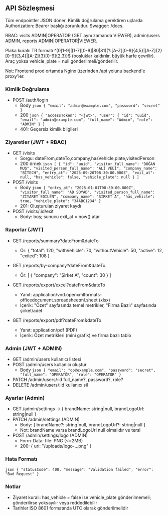 ﻿## API Sözleşmesi

Tüm endpointler JSON döner. Kimlik doğrulama gerektiren uçlarda Authorization: Bearer <token> başlığı zorunludur. Swagger: /docs.

RBAC: visits ADMIN|OPERATOR (GET aynı zamanda VIEWER), admin/users ADMIN, reports ADMIN|OPERATOR|VIEWER.

Plaka kuralı: TR formatı  ^(0[1-9]|[1-7][0-9]|80|81)(?:[A-Z][0-9]{4,5}|[A-Z]{2}[0-9]{3,4}|[A-Z]{3}[0-9]{2,3})$ (boşluklar kaldırılır, büyük harfe çevrilir). Araç yoksa vehicle_plate = null gönderilmeli/gönderilir.

Not: Frontend prod ortamda Nginx üzerinden /api yolunu backend'e proxy'ler.

### Kimlik Doğrulama
- POST /auth/login
  - Body
    `json
    { "email": "admin@example.com", "password": "secret" }
    `
  - 200
    `json
    {
      "accessToken": "<jwt>",
      "user": { "id": "uuid", "email": "admin@example.com", "full_name": "Admin", "role": "ADMIN" }
    }
    `
  - 401: Geçersiz kimlik bilgileri

### Ziyaretler (JWT + RBAC)
- GET /visits
  - Sorgu: dateFrom,dateTo,company,hasVehicle,plate,visitedPerson
  - 200 örnek
    `json
    [
      {
        "id": "uuid",
        "visitor_full_name": "DOĞAN MUŞ",
        "visited_person_full_name": "ALİ VELİ",
        "company_name": "BİTECH",
        "entry_at": "2025-09-20T08:30:00.000Z",
        "exit_at": null,
        "has_vehicle": false,
        "vehicle_plate": null
      }
    ]
    `
- POST /visits
  - Body
    `json
    {
      "entry_at": "2025-01-01T08:30:00.000Z",
      "visitor_full_name": "AD SOYAD",
      "visited_person_full_name": "ZİYARET EDİLEN",
      "company_name": "ŞİRKET A",
      "has_vehicle": true,
      "vehicle_plate": "34ABC1234"
    }
    `
  - 201: Oluşturulan ziyaret kaydı
- POST /visits/:id/exit
  - Body: boş; sunucu exit_at = now() atar

### Raporlar (JWT)
- GET /reports/summary?dateFrom&dateTo
  - Ör: { "total": 120, "withVehicle": 70, "withoutVehicle": 50, "active": 12, "exited": 108 }
- GET /reports/by-company?dateFrom&dateTo
  - Ör: [ { "company": "Şirket A", "count": 30 } ]

- GET /reports/export/excel?dateFrom&dateTo
  - Yanıt: application/vnd.openxmlformats-officedocument.spreadsheetml.sheet (xlsx)
  - İçerik: "Özet" sayfasında temel metrikler, "Firma Bazlı" sayfasında şirket/adet

- GET /reports/export/pdf?dateFrom&dateTo
  - Yanıt: application/pdf (PDF)
  - İçerik: Özet metrikleri (mini grafik) ve firma bazlı tablo

### Admin (JWT + ADMIN)
- GET /admin/users  kullanıcı listesi
- POST /admin/users  kullanıcı oluştur
  - Body
    `json
    { "email": "op@example.com", "password": "secret", "full_name": "OPERATÖR", "role": "OPERATOR" }
    `
- PATCH /admin/users/:id  full_name?, password?, role?
- DELETE /admin/users/:id  kullanıcı sil

### Ayarlar (Admin)
- GET /admin/settings → { brandName: string|null, brandLogoUrl: string|null }
- PATCH /admin/settings (ADMIN)
  - Body: { brandName?: string|null, brandLogoUrl?: string|null }
  - Not: brandName varsa brandLogoUrl null olmalıdır ve tersi
- POST /admin/settings/logo (ADMIN)
  - Form-Data: file: PNG (<=2MB)
  - 200: { url: "/uploads/logo-...png" }

### Hata Formatı
`json
{ "statusCode": 400, "message": "Validation failed", "error": "Bad Request" }
`

### Notlar
- Ziyaret kuralı: has_vehicle = false ise vehicle_plate gönderilmemeli; gönderilirse yoksayılır veya reddedilebilir
- Tarihler ISO 8601 formatında UTC olarak gönderilmelidir

